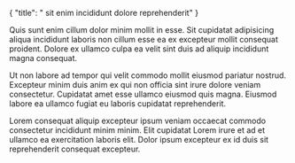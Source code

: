 {
  "title": " sit enim incididunt dolore reprehenderit"
}

Quis sunt enim cillum dolor minim mollit in esse. Sit cupidatat adipisicing aliqua incididunt laboris non cillum esse ea ex excepteur mollit consequat proident. Dolore ex ullamco culpa ea velit sint duis ad aliquip incididunt magna consequat.

Ut non labore ad tempor qui velit commodo mollit eiusmod pariatur nostrud. Excepteur minim duis anim ex qui non officia sint irure dolore veniam consectetur. Cupidatat amet esse ullamco eiusmod quis magna. Eiusmod labore ea ullamco fugiat eu laboris cupidatat reprehenderit.

Lorem consequat aliquip excepteur ipsum veniam occaecat commodo consectetur incididunt minim minim. Elit cupidatat Lorem irure et ad et ullamco ea exercitation laboris elit. Dolor ipsum excepteur ex id duis sit reprehenderit consequat excepteur.